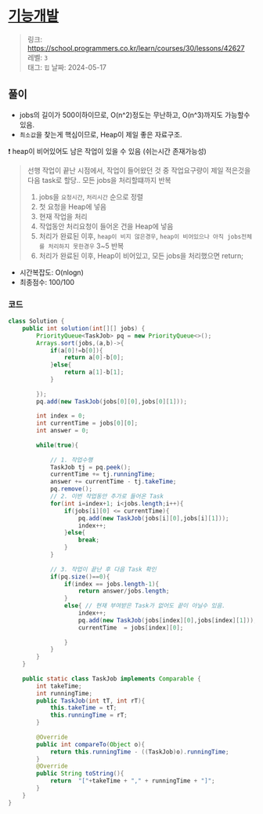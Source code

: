 
# [기능개발](https://school.programmers.co.kr/learn/courses/30/lessons/42627)

> 링크: <https://school.programmers.co.kr/learn/courses/30/lessons/42627>   
> 레벨: `3`   
> 태그: `힙`
> 날짜: 2024-05-17

 ## 풀이
- jobs의 길이가 500이하이므로, O(n^2)정도는 무난하고, O(n^3)까지도 가능할수 있음. 
- `최소값`을 찾는게 핵심이므로, Heap이 제일 좋은 자료구조.

❗ heap이 비어있어도 남은 작업이 있을 수 있음 (쉬는시간 존재가능성) 

> 선행 작업이 끝난 시점에서, 작업이 들어왔던 것 중 작업요구량이 제일 적은것을 다음 task로 할당.. 모든 jobs을 처리할떄까지 반복
> 1. jobs을 `요청시간`, `처리시간` 순으로 정렬
> 2. 첫 요청을 Heap에 넣음
> 3. 현재 작업을 처리
> 4. 작업동안 처리요청이 들어온 건을 Heap에 넣음
> 5. 처리가 완료된 이후, `heap이 비지 않은경우`, `heap이 비어있으나 아직 jobs전체를 처리하지 못한경우` 3~5 반복
> 6. 처리가 완료된 이후, Heap이 비어있고, 모든 jobs을 처리했으면 return;



- 시간복잡도: O(nlogn) 
- 최종점수: 100/100

### 코드
```java
class Solution {
    public int solution(int[][] jobs) {
        PriorityQueue<TaskJob> pq = new PriorityQueue<>();
        Arrays.sort(jobs,(a,b)->{
            if(a[0]!=b[0]){
                return a[0]-b[0];
            }else{
                return a[1]-b[1];
            }
            
        });
        pq.add(new TaskJob(jobs[0][0],jobs[0][1]));
        
        int index = 0;
        int currentTime = jobs[0][0];
        int answer = 0;
  
        while(true){
           
            // 1. 작업수행
            TaskJob tj = pq.peek();
            currentTime += tj.runningTime;
            answer += currentTime - tj.takeTime;
            pq.remove();
            // 2. 이번 작업동안 추가로 들어온 Task
            for(int i=index+1; i<jobs.length;i++){
                if(jobs[i][0] <= currentTime){
                    pq.add(new TaskJob(jobs[i][0],jobs[i][1]));
                    index++;
                }else{
                    break;
                }
            }
            
            // 3. 작업이 끝난 후 다음 Task 확인
            if(pq.size()==0){
                if(index == jobs.length-1){
                    return answer/jobs.length;
                }
                else{ // 현재 부여받은 Task가 없어도 끝이 아닐수 있음.
                    index++;
                    pq.add(new TaskJob(jobs[index][0],jobs[index][1]));
                    currentTime  = jobs[index][0];
                    
                }
            }      
        }
    }
    
    public static class TaskJob implements Comparable {
        int takeTime;
        int runningTime;
        public TaskJob(int tT, int rT){
            this.takeTime = tT;
            this.runningTime = rT;
        }
        
        @Override
        public int compareTo(Object o){
            return this.runningTime - ((TaskJob)o).runningTime;
        }
        @Override
        public String toString(){
            return  "["+takeTime + "," + runningTime + "]";
        }
    }
}
```